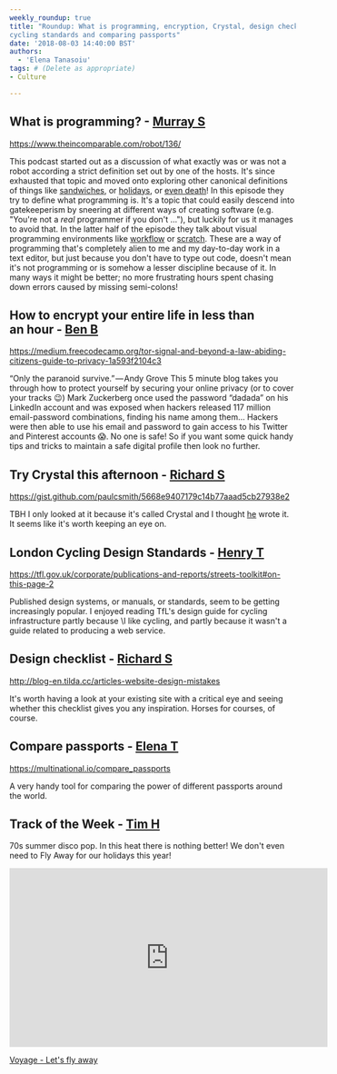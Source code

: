 ```yaml
---
weekly_roundup: true
title: "Roundup: What is programming, encryption, Crystal, design checklist, 
cycling standards and comparing passports"
date: '2018-08-03 14:40:00 BST'
authors:
  - 'Elena Tanasoiu'
tags: # (Delete as appropriate)
- Culture

---
```



## What is programming? - [Murray S](/team#murray-steele)

https://www.theincomparable.com/robot/136/

This podcast started out as a discussion of what exactly was or was not a robot
according a strict definition set out by one of the hosts.  It's since exhausted
that topic and moved onto exploring other canonical definitions of things
like [sandwiches](https://www.theincomparable.com/robot/102/), or 
[holidays](https://www.theincomparable.com/robot/126/), or
[even death](https://www.theincomparable.com/robot/120/)!  In this episode
they try to define what programming is.  It's a topic that could easily descend 
into gatekeeperism by sneering at different ways of creating software (e.g. 
"You're not a _real_ programmer if you don't …"), but luckily for us it manages 
to avoid that.  In the latter half of the episode they talk about visual 
programming environments like [workflow](https://workflow.is/) or 
[scratch](https://scratch.mit.edu/).  These are a way of programming that's 
completely alien to me and my day-to-day work in a text editor, but just because
you don't have to type out code, doesn't mean it's not programming or is somehow 
a lesser discipline because of it.  In many ways it might be better; no more
frustrating hours spent chasing down errors caused by missing semi-colons!

## How to encrypt your entire life in less than an hour - [Ben B](/team#ben-baumann)

https://medium.freecodecamp.org/tor-signal-and-beyond-a-law-abiding-citizens-guide-to-privacy-1a593f2104c3

“Only the paranoid survive.” — Andy Grove
This 5 minute blog takes you through how to protect yourself by securing your online 
privacy (or to cover your tracks 😉) Mark Zuckerberg once used the password “dadada” 
on his LinkedIn account and was exposed when hackers released 117 million 
email-password combinations, finding his name among them… Hackers were then able to 
use his email and password to gain access to his Twitter and Pinterest accounts 😱. 
No one is safe! So if you want some quick handy tips and tricks to maintain a safe 
digital profile then look no further.

## Try Crystal this afternoon - [Richard S](/team#richard-stobart)

https://gist.github.com/paulcsmith/5668e9407179c14b77aaad5cb27938e2

TBH I only looked at it because it's called Crystal and I thought [he](https://twitter.com/haironfire907?lang=en) wrote it.  It seems 
like it's worth keeping an eye on.

## London Cycling Design Standards - [Henry T](/team#henry-turner)

https://tfl.gov.uk/corporate/publications-and-reports/streets-toolkit#on-this-page-2

Published design systems, or manuals, or standards, seem to be getting increasingly 
popular. I enjoyed reading TfL's design guide for cycling infrastructure partly because 
\I like cycling, and partly because it wasn't a guide related to producing a web service.

## Design checklist - [Richard S](/team#richard-stobart)

http://blog-en.tilda.cc/articles-website-design-mistakes

It's worth having a look at your existing site with a critical eye and seeing whether 
this checklist gives you any inspiration.  Horses for courses, of course.

## Compare passports - [Elena T](/team#elena-tanasoiu)

https://multinational.io/compare_passports

A very handy tool for comparing the power of different passports around the world. 

## Track of the Week - [Tim H](/team#tim-higgins)

70s summer disco pop.  In this heat there is nothing better!  We don't even need to Fly Away for our holidays this year!

<iframe width="560" height="315" src="https://www.youtube.com/embed/z5Cm3KFfD-c" frameborder="0" allowfullscreen></iframe>

[Voyage - Let's fly away](https://www.youtube.com/watch?v=z5Cm3KFfD-c)

